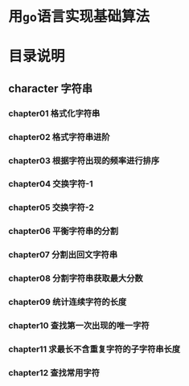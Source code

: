 # 用`go`语言实现基础算法

# 目录说明
## character 字符串
### chapter01 格式化字符串
### chapter02 格式字符串进阶
### chapter03 根据字符出现的频率进行排序
### chapter04 交换字符-1
### chapter05 交换字符-2
### chapter06 平衡字符串的分割
### chapter07 分割出回文字符串
### chapter08 分割字符串获取最大分数
### chapter09 统计连续字符的长度
### chapter10 查找第一次出现的唯一字符
### chapter11 求最长不含重复字符的子字符串长度
### chapter12 查找常用字符
